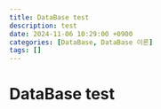 ```yaml
---
title: DataBase test
description: test
date: 2024-11-06 10:29:00 +0900
categories: [DataBase, DataBase 이론]
tags: []
---
```


# DataBase test